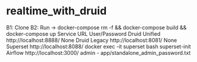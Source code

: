# realtime_with_druid
B1: Clone
B2: Run -> docker-compose rm -f && docker-compose build && docker-compose up
    Service	      URL	                    User/Password
    Druid Unified	http://localhost:8888/	None
    Druid Legacy	http://localhost:8081/	None
    Superset	    http://localhost:8088/	docker exec -it superset bash superset-init
    Airflow	      http://localhost:3000/	admin - app/standalone_admin_password.txt
